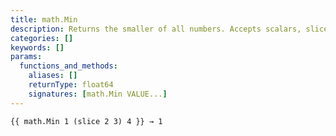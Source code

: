 ```yaml
---
title: math.Min
description: Returns the smaller of all numbers. Accepts scalars, slices, or both.
categories: []
keywords: []
params:
  functions_and_methods:
    aliases: []
    returnType: float64
    signatures: [math.Min VALUE...]
---
```


```go-html-template
{{ math.Min 1 (slice 2 3) 4 }} → 1
```
